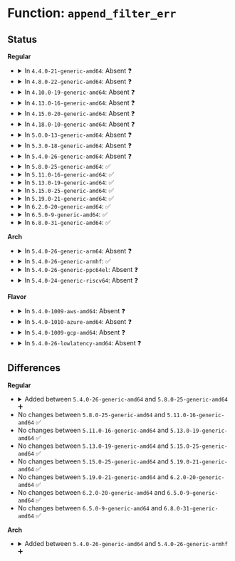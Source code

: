 # Function: <code>append_filter_err</code>

## Status
<b>Regular</b>
<ul>
<li>
<details>
<summary>In <code>4.4.0-21-generic-amd64</code>: Absent ❓</summary>

```json
{
  "name": "append_filter_err",
  "collision_type": "Unique Static",
  "inline_type": "Selective",
  "funcs": [
    {
      "addr": 18446744071580302336,
      "name": "append_filter_err",
      "external": false,
      "loc": "kernel/trace/trace_events_filter.c:668",
      "file": "kernel/trace/trace_events_filter.c",
      "inline": "not declared, inlined",
      "caller_inline": [],
      "caller_func": [
        "kernel/trace/trace_events_filter.c:create_filter",
        "kernel/trace/trace_events_filter.c:apply_subsystem_event_filter",
        "kernel/trace/trace_events_filter.c:apply_subsystem_event_filter"
      ]
    }
  ],
  "symbols": [
    {
      "addr": 18446744071580302336,
      "name": "append_filter_err.isra.26",
      "section": ".text",
      "bind": "STB_LOCAL",
      "size": 193
    }
  ]
}
```
</details>
</li>
<li>
<details>
<summary>In <code>4.8.0-22-generic-amd64</code>: Absent ❓</summary>

```json
{
  "name": "append_filter_err",
  "collision_type": "Unique Static",
  "inline_type": "Selective",
  "funcs": [
    {
      "addr": 18446744071580344960,
      "name": "append_filter_err",
      "external": false,
      "loc": "kernel/trace/trace_events_filter.c:668",
      "file": "kernel/trace/trace_events_filter.c",
      "inline": "not declared, inlined",
      "caller_inline": [],
      "caller_func": [
        "kernel/trace/trace_events_filter.c:apply_subsystem_event_filter",
        "kernel/trace/trace_events_filter.c:apply_subsystem_event_filter",
        "kernel/trace/trace_events_filter.c:create_filter"
      ]
    }
  ],
  "symbols": [
    {
      "addr": 18446744071580344960,
      "name": "append_filter_err.isra.25",
      "section": ".text",
      "bind": "STB_LOCAL",
      "size": 193
    }
  ]
}
```
</details>
</li>
<li>
<details>
<summary>In <code>4.10.0-19-generic-amd64</code>: Absent ❓</summary>

```json
{
  "name": "append_filter_err",
  "collision_type": "Unique Static",
  "inline_type": "Selective",
  "funcs": [
    {
      "addr": 18446744071580391792,
      "name": "append_filter_err",
      "external": false,
      "loc": "kernel/trace/trace_events_filter.c:699",
      "file": "kernel/trace/trace_events_filter.c",
      "inline": "not declared, inlined",
      "caller_inline": [],
      "caller_func": [
        "kernel/trace/trace_events_filter.c:apply_subsystem_event_filter",
        "kernel/trace/trace_events_filter.c:apply_subsystem_event_filter",
        "kernel/trace/trace_events_filter.c:create_filter"
      ]
    }
  ],
  "symbols": [
    {
      "addr": 18446744071580391792,
      "name": "append_filter_err.isra.27",
      "section": ".text",
      "bind": "STB_LOCAL",
      "size": 193
    }
  ]
}
```
</details>
</li>
<li>
<details>
<summary>In <code>4.13.0-16-generic-amd64</code>: Absent ❓</summary>

```json
{
  "name": "append_filter_err",
  "collision_type": "Unique Static",
  "inline_type": "Selective",
  "funcs": [
    {
      "addr": 18446744071580402992,
      "name": "append_filter_err",
      "external": false,
      "loc": "kernel/trace/trace_events_filter.c:699",
      "file": "kernel/trace/trace_events_filter.c",
      "inline": "not declared, inlined",
      "caller_inline": [],
      "caller_func": [
        "kernel/trace/trace_events_filter.c:apply_subsystem_event_filter",
        "kernel/trace/trace_events_filter.c:apply_subsystem_event_filter",
        "kernel/trace/trace_events_filter.c:create_filter"
      ]
    }
  ],
  "symbols": [
    {
      "addr": 18446744071580402992,
      "name": "append_filter_err.isra.28",
      "section": ".text",
      "bind": "STB_LOCAL",
      "size": 203
    }
  ]
}
```
</details>
</li>
<li>
<details>
<summary>In <code>4.15.0-20-generic-amd64</code>: Absent ❓</summary>

```json
{
  "name": "append_filter_err",
  "collision_type": "Unique Static",
  "inline_type": "Selective",
  "funcs": [
    {
      "addr": 18446744071580458432,
      "name": "append_filter_err",
      "external": false,
      "loc": "kernel/trace/trace_events_filter.c:698",
      "file": "kernel/trace/trace_events_filter.c",
      "inline": "not declared, inlined",
      "caller_inline": [],
      "caller_func": [
        "kernel/trace/trace_events_filter.c:apply_subsystem_event_filter",
        "kernel/trace/trace_events_filter.c:apply_subsystem_event_filter",
        "kernel/trace/trace_events_filter.c:create_filter"
      ]
    }
  ],
  "symbols": [
    {
      "addr": 18446744071580458432,
      "name": "append_filter_err.isra.28",
      "section": ".text",
      "bind": "STB_LOCAL",
      "size": 203
    }
  ]
}
```
</details>
</li>
<li>
<details>
<summary>In <code>4.18.0-10-generic-amd64</code>: Absent ❓</summary>

```json
{
  "name": "append_filter_err",
  "collision_type": "Unique Static",
  "inline_type": "Selective",
  "funcs": [
    {
      "addr": 18446744071580518400,
      "name": "append_filter_err",
      "external": false,
      "loc": "kernel/trace/trace_events_filter.c:925",
      "file": "kernel/trace/trace_events_filter.c",
      "inline": "not declared, inlined",
      "caller_inline": [],
      "caller_func": [
        "kernel/trace/trace_events_filter.c:apply_subsystem_event_filter",
        "kernel/trace/trace_events_filter.c:apply_subsystem_event_filter",
        "kernel/trace/trace_events_filter.c:create_filter"
      ]
    }
  ],
  "symbols": [
    {
      "addr": 18446744071580518400,
      "name": "append_filter_err.isra.13",
      "section": ".text",
      "bind": "STB_LOCAL",
      "size": 303
    }
  ]
}
```
</details>
</li>
<li>
<details>
<summary>In <code>5.0.0-13-generic-amd64</code>: Absent ❓</summary>

```json
{
  "name": "append_filter_err",
  "collision_type": "Unique Static",
  "inline_type": "Selective",
  "funcs": [
    {
      "addr": 18446744071580576352,
      "name": "append_filter_err",
      "external": false,
      "loc": "kernel/trace/trace_events_filter.c:915",
      "file": "kernel/trace/trace_events_filter.c",
      "inline": "not declared, inlined",
      "caller_inline": [],
      "caller_func": [
        "kernel/trace/trace_events_filter.c:apply_subsystem_event_filter",
        "kernel/trace/trace_events_filter.c:apply_subsystem_event_filter",
        "kernel/trace/trace_events_filter.c:create_filter"
      ]
    }
  ],
  "symbols": [
    {
      "addr": 18446744071580576352,
      "name": "append_filter_err.isra.13",
      "section": ".text",
      "bind": "STB_LOCAL",
      "size": 303
    }
  ]
}
```
</details>
</li>
<li>
<details>
<summary>In <code>5.3.0-18-generic-amd64</code>: Absent ❓</summary>

```json
{
  "name": "append_filter_err",
  "collision_type": "Unique Static",
  "inline_type": "Selective",
  "funcs": [
    {
      "addr": 0,
      "name": "append_filter_err",
      "external": false,
      "loc": "kernel/trace/trace_events_filter.c:927",
      "file": "kernel/trace/trace_events_filter.c",
      "inline": "not declared, inlined",
      "caller_inline": [],
      "caller_func": [
        "kernel/trace/trace_events_filter.c:apply_subsystem_event_filter",
        "kernel/trace/trace_events_filter.c:apply_subsystem_event_filter",
        "kernel/trace/trace_events_filter.c:create_filter"
      ]
    }
  ],
  "symbols": [
    {
      "addr": 18446744071580633536,
      "name": "append_filter_err.isra.0",
      "section": ".text",
      "bind": "STB_LOCAL",
      "size": 368
    },
    {
      "addr": 18446744071580641050,
      "name": "append_filter_err.isra.0.cold",
      "section": ".text",
      "bind": "STB_LOCAL",
      "size": 19
    }
  ]
}
```
</details>
</li>
<li>
<details>
<summary>In <code>5.4.0-26-generic-amd64</code>: Absent ❓</summary>

```json
{
  "name": "append_filter_err",
  "collision_type": "Unique Static",
  "inline_type": "Selective",
  "funcs": [
    {
      "addr": 18446744071580680176,
      "name": "append_filter_err",
      "external": false,
      "loc": "kernel/trace/trace_events_filter.c:929",
      "file": "kernel/trace/trace_events_filter.c",
      "inline": "not declared, inlined",
      "caller_inline": [],
      "caller_func": [
        "kernel/trace/trace_events_filter.c:apply_subsystem_event_filter",
        "kernel/trace/trace_events_filter.c:apply_subsystem_event_filter",
        "kernel/trace/trace_events_filter.c:create_filter"
      ]
    }
  ],
  "symbols": [
    {
      "addr": 18446744071580680176,
      "name": "append_filter_err.isra.0",
      "section": ".text",
      "bind": "STB_LOCAL",
      "size": 381
    }
  ]
}
```
</details>
</li>
<li>
<details>
<summary>In <code>5.8.0-25-generic-amd64</code>: ✅</summary>

```c
void append_filter_err(struct trace_array * tr, struct filter_parse_error * pe, struct event_filter * filter)
```

```json
{
  "name": "append_filter_err",
  "collision_type": "Unique Static",
  "inline_type": "No",
  "funcs": [
    {
      "addr": 18446744071580784992,
      "name": "append_filter_err",
      "external": false,
      "loc": "kernel/trace/trace_events_filter.c:929",
      "file": "kernel/trace/trace_events_filter.c",
      "inline": "seen, unknown",
      "caller_inline": [],
      "caller_func": [
        "kernel/trace/trace_events_filter.c:apply_subsystem_event_filter",
        "kernel/trace/trace_events_filter.c:create_filter",
        "kernel/trace/trace_events_filter.c:process_system_preds"
      ]
    }
  ],
  "symbols": [
    {
      "addr": 18446744071580784992,
      "name": "append_filter_err",
      "section": ".text",
      "bind": "STB_LOCAL",
      "size": 409
    }
  ]
}
```
</details>
</li>
<li>
<details>
<summary>In <code>5.11.0-16-generic-amd64</code>: ✅</summary>

```c
void append_filter_err(struct trace_array * tr, struct filter_parse_error * pe, struct event_filter * filter)
```

```json
{
  "name": "append_filter_err",
  "collision_type": "Unique Static",
  "inline_type": "No",
  "funcs": [
    {
      "addr": 18446744071580772960,
      "name": "append_filter_err",
      "external": false,
      "loc": "kernel/trace/trace_events_filter.c:929",
      "file": "kernel/trace/trace_events_filter.c",
      "inline": "seen, unknown",
      "caller_inline": [],
      "caller_func": [
        "kernel/trace/trace_events_filter.c:apply_subsystem_event_filter",
        "kernel/trace/trace_events_filter.c:create_filter",
        "kernel/trace/trace_events_filter.c:process_system_preds"
      ]
    }
  ],
  "symbols": [
    {
      "addr": 18446744071580772960,
      "name": "append_filter_err",
      "section": ".text",
      "bind": "STB_LOCAL",
      "size": 409
    }
  ]
}
```
</details>
</li>
<li>
<details>
<summary>In <code>5.13.0-19-generic-amd64</code>: ✅</summary>

```c
void append_filter_err(struct trace_array * tr, struct filter_parse_error * pe, struct event_filter * filter)
```

```json
{
  "name": "append_filter_err",
  "collision_type": "Unique Static",
  "inline_type": "No",
  "funcs": [
    {
      "addr": 18446744071580778064,
      "name": "append_filter_err",
      "external": false,
      "loc": "kernel/trace/trace_events_filter.c:929",
      "file": "kernel/trace/trace_events_filter.c",
      "inline": "seen, unknown",
      "caller_inline": [],
      "caller_func": [
        "kernel/trace/trace_events_filter.c:apply_subsystem_event_filter",
        "kernel/trace/trace_events_filter.c:create_filter",
        "kernel/trace/trace_events_filter.c:process_system_preds"
      ]
    }
  ],
  "symbols": [
    {
      "addr": 18446744071580778064,
      "name": "append_filter_err",
      "section": ".text",
      "bind": "STB_LOCAL",
      "size": 409
    }
  ]
}
```
</details>
</li>
<li>
<details>
<summary>In <code>5.15.0-25-generic-amd64</code>: ✅</summary>

```c
void append_filter_err(struct trace_array * tr, struct filter_parse_error * pe, struct event_filter * filter)
```

```json
{
  "name": "append_filter_err",
  "collision_type": "Unique Static",
  "inline_type": "No",
  "funcs": [
    {
      "addr": 18446744071580962480,
      "name": "append_filter_err",
      "external": false,
      "loc": "kernel/trace/trace_events_filter.c:1000",
      "file": "kernel/trace/trace_events_filter.c",
      "inline": "seen, unknown",
      "caller_inline": [],
      "caller_func": [
        "kernel/trace/trace_events_filter.c:apply_subsystem_event_filter",
        "kernel/trace/trace_events_filter.c:create_event_filter",
        "kernel/trace/trace_events_filter.c:process_system_preds"
      ]
    }
  ],
  "symbols": [
    {
      "addr": 18446744071580962480,
      "name": "append_filter_err",
      "section": ".text",
      "bind": "STB_LOCAL",
      "size": 439
    }
  ]
}
```
</details>
</li>
<li>
<details>
<summary>In <code>5.19.0-21-generic-amd64</code>: ✅</summary>

```c
void append_filter_err(struct trace_array * tr, struct filter_parse_error * pe, struct event_filter * filter)
```

```json
{
  "name": "append_filter_err",
  "collision_type": "Unique Static",
  "inline_type": "No",
  "funcs": [
    {
      "addr": 18446744071581205760,
      "name": "append_filter_err",
      "external": false,
      "loc": "kernel/trace/trace_events_filter.c:1023",
      "file": "kernel/trace/trace_events_filter.c",
      "inline": "seen, unknown",
      "caller_inline": [],
      "caller_func": [
        "kernel/trace/trace_events_filter.c:apply_subsystem_event_filter",
        "kernel/trace/trace_events_filter.c:create_event_filter",
        "kernel/trace/trace_events_filter.c:process_system_preds"
      ]
    }
  ],
  "symbols": [
    {
      "addr": 18446744071581205760,
      "name": "append_filter_err",
      "section": ".text",
      "bind": "STB_LOCAL",
      "size": 481
    }
  ]
}
```
</details>
</li>
<li>
<details>
<summary>In <code>6.2.0-20-generic-amd64</code>: ✅</summary>

```c
void append_filter_err(struct trace_array * tr, struct filter_parse_error * pe, struct event_filter * filter)
```

```json
{
  "name": "append_filter_err",
  "collision_type": "Unique Static",
  "inline_type": "No",
  "funcs": [
    {
      "addr": 18446744071581521616,
      "name": "append_filter_err",
      "external": false,
      "loc": "kernel/trace/trace_events_filter.c:1071",
      "file": "kernel/trace/trace_events_filter.c",
      "inline": "seen, unknown",
      "caller_inline": [],
      "caller_func": [
        "kernel/trace/trace_events_filter.c:apply_subsystem_event_filter",
        "kernel/trace/trace_events_filter.c:create_event_filter",
        "kernel/trace/trace_events_filter.c:process_system_preds"
      ]
    }
  ],
  "symbols": [
    {
      "addr": 18446744071581521616,
      "name": "append_filter_err",
      "section": ".text",
      "bind": "STB_LOCAL",
      "size": 481
    }
  ]
}
```
</details>
</li>
<li>
<details>
<summary>In <code>6.5.0-9-generic-amd64</code>: ✅</summary>

```c
void append_filter_err(struct trace_array * tr, struct filter_parse_error * pe, struct event_filter * filter)
```

```json
{
  "name": "append_filter_err",
  "collision_type": "Unique Static",
  "inline_type": "No",
  "funcs": [
    {
      "addr": 18446744071581640272,
      "name": "append_filter_err",
      "external": false,
      "loc": "kernel/trace/trace_events_filter.c:1085",
      "file": "kernel/trace/trace_events_filter.c",
      "inline": "seen, unknown",
      "caller_inline": [],
      "caller_func": [
        "kernel/trace/trace_events_filter.c:apply_subsystem_event_filter",
        "kernel/trace/trace_events_filter.c:create_event_filter",
        "kernel/trace/trace_events_filter.c:process_system_preds"
      ]
    }
  ],
  "symbols": [
    {
      "addr": 18446744071581640272,
      "name": "append_filter_err",
      "section": ".text",
      "bind": "STB_LOCAL",
      "size": 481
    }
  ]
}
```
</details>
</li>
<li>
<details>
<summary>In <code>6.8.0-31-generic-amd64</code>: ✅</summary>

```c
void append_filter_err(struct trace_array * tr, struct filter_parse_error * pe, struct event_filter * filter)
```

```json
{
  "name": "append_filter_err",
  "collision_type": "Unique Static",
  "inline_type": "No",
  "funcs": [
    {
      "addr": 18446744071581754592,
      "name": "append_filter_err",
      "external": false,
      "loc": "kernel/trace/trace_events_filter.c:1204",
      "file": "kernel/trace/trace_events_filter.c",
      "inline": "seen, unknown",
      "caller_inline": [],
      "caller_func": [
        "kernel/trace/trace_events_filter.c:apply_subsystem_event_filter",
        "kernel/trace/trace_events_filter.c:create_event_filter",
        "kernel/trace/trace_events_filter.c:process_system_preds"
      ]
    }
  ],
  "symbols": [
    {
      "addr": 18446744071581754592,
      "name": "append_filter_err",
      "section": ".text",
      "bind": "STB_LOCAL",
      "size": 477
    }
  ]
}
```
</details>
</li>
</ul>
<b>Arch</b>
<ul>
<li>
<details>
<summary>In <code>5.4.0-26-generic-arm64</code>: Absent ❓</summary>

```json
{
  "name": "append_filter_err",
  "collision_type": "Unique Static",
  "inline_type": "Selective",
  "funcs": [
    {
      "addr": 18446603336491988456,
      "name": "append_filter_err",
      "external": false,
      "loc": "kernel/trace/trace_events_filter.c:929",
      "file": "kernel/trace/trace_events_filter.c",
      "inline": "not declared, inlined",
      "caller_inline": [],
      "caller_func": [
        "kernel/trace/trace_events_filter.c:apply_subsystem_event_filter",
        "kernel/trace/trace_events_filter.c:apply_subsystem_event_filter",
        "kernel/trace/trace_events_filter.c:create_filter"
      ]
    }
  ],
  "symbols": [
    {
      "addr": 18446603336491988456,
      "name": "append_filter_err.isra.0",
      "section": ".text",
      "bind": "STB_LOCAL",
      "size": 416
    }
  ]
}
```
</details>
</li>
<li>
<details>
<summary>In <code>5.4.0-26-generic-armhf</code>: ✅</summary>

```c
void append_filter_err(struct trace_array * tr, struct filter_parse_error * pe, struct event_filter * filter)
```

```json
{
  "name": "append_filter_err",
  "collision_type": "Unique Static",
  "inline_type": "No",
  "funcs": [
    {
      "addr": 3225922756,
      "name": "append_filter_err",
      "external": false,
      "loc": "kernel/trace/trace_events_filter.c:929",
      "file": "kernel/trace/trace_events_filter.c",
      "inline": "seen, unknown",
      "caller_inline": [],
      "caller_func": [
        "kernel/trace/trace_events_filter.c:apply_subsystem_event_filter",
        "kernel/trace/trace_events_filter.c:apply_subsystem_event_filter",
        "kernel/trace/trace_events_filter.c:create_filter"
      ]
    }
  ],
  "symbols": [
    {
      "addr": 3225922756,
      "name": "append_filter_err",
      "section": ".text",
      "bind": "STB_LOCAL",
      "size": 416
    }
  ]
}
```
</details>
</li>
<li>
<details>
<summary>In <code>5.4.0-26-generic-ppc64el</code>: Absent ❓</summary>

```json
{
  "name": "append_filter_err",
  "collision_type": "Unique Static",
  "inline_type": "Selective",
  "funcs": [
    {
      "addr": 13835058055285111408,
      "name": "append_filter_err",
      "external": false,
      "loc": "kernel/trace/trace_events_filter.c:929",
      "file": "kernel/trace/trace_events_filter.c",
      "inline": "not declared, inlined",
      "caller_inline": [],
      "caller_func": [
        "kernel/trace/trace_events_filter.c:apply_subsystem_event_filter",
        "kernel/trace/trace_events_filter.c:apply_subsystem_event_filter",
        "kernel/trace/trace_events_filter.c:create_filter"
      ]
    }
  ],
  "symbols": [
    {
      "addr": 13835058055285111408,
      "name": "append_filter_err.isra.0",
      "section": ".text",
      "bind": "STB_LOCAL",
      "size": 608
    }
  ]
}
```
</details>
</li>
<li>
<details>
<summary>In <code>5.4.0-24-generic-riscv64</code>: Absent ❓</summary>

```json
{
  "name": "append_filter_err",
  "collision_type": "Unique Static",
  "inline_type": "Selective",
  "funcs": [
    {
      "addr": 18446743936272255924,
      "name": "append_filter_err",
      "external": false,
      "loc": "kernel/trace/trace_events_filter.c:929",
      "file": "kernel/trace/trace_events_filter.c",
      "inline": "not declared, inlined",
      "caller_inline": [],
      "caller_func": [
        "kernel/trace/trace_events_filter.c:apply_subsystem_event_filter",
        "kernel/trace/trace_events_filter.c:apply_subsystem_event_filter",
        "kernel/trace/trace_events_filter.c:create_filter"
      ]
    }
  ],
  "symbols": [
    {
      "addr": 18446743936272255924,
      "name": "append_filter_err.isra.0",
      "section": ".text",
      "bind": "STB_LOCAL",
      "size": 422
    }
  ]
}
```
</details>
</li>
</ul>
<b>Flavor</b>
<ul>
<li>
<details>
<summary>In <code>5.4.0-1009-aws-amd64</code>: Absent ❓</summary>

```json
{
  "name": "append_filter_err",
  "collision_type": "Unique Static",
  "inline_type": "Selective",
  "funcs": [
    {
      "addr": 18446744071580648976,
      "name": "append_filter_err",
      "external": false,
      "loc": "kernel/trace/trace_events_filter.c:929",
      "file": "kernel/trace/trace_events_filter.c",
      "inline": "not declared, inlined",
      "caller_inline": [],
      "caller_func": [
        "kernel/trace/trace_events_filter.c:apply_subsystem_event_filter",
        "kernel/trace/trace_events_filter.c:apply_subsystem_event_filter",
        "kernel/trace/trace_events_filter.c:create_filter"
      ]
    }
  ],
  "symbols": [
    {
      "addr": 18446744071580648976,
      "name": "append_filter_err.isra.0",
      "section": ".text",
      "bind": "STB_LOCAL",
      "size": 381
    }
  ]
}
```
</details>
</li>
<li>
<details>
<summary>In <code>5.4.0-1010-azure-amd64</code>: Absent ❓</summary>

```json
{
  "name": "append_filter_err",
  "collision_type": "Unique Static",
  "inline_type": "Selective",
  "funcs": [
    {
      "addr": 18446744071580595184,
      "name": "append_filter_err",
      "external": false,
      "loc": "kernel/trace/trace_events_filter.c:929",
      "file": "kernel/trace/trace_events_filter.c",
      "inline": "not declared, inlined",
      "caller_inline": [],
      "caller_func": [
        "kernel/trace/trace_events_filter.c:apply_subsystem_event_filter",
        "kernel/trace/trace_events_filter.c:apply_subsystem_event_filter",
        "kernel/trace/trace_events_filter.c:create_filter"
      ]
    }
  ],
  "symbols": [
    {
      "addr": 18446744071580595184,
      "name": "append_filter_err.isra.0",
      "section": ".text",
      "bind": "STB_LOCAL",
      "size": 381
    }
  ]
}
```
</details>
</li>
<li>
<details>
<summary>In <code>5.4.0-1009-gcp-amd64</code>: Absent ❓</summary>

```json
{
  "name": "append_filter_err",
  "collision_type": "Unique Static",
  "inline_type": "Selective",
  "funcs": [
    {
      "addr": 18446744071580640224,
      "name": "append_filter_err",
      "external": false,
      "loc": "kernel/trace/trace_events_filter.c:929",
      "file": "kernel/trace/trace_events_filter.c",
      "inline": "not declared, inlined",
      "caller_inline": [],
      "caller_func": [
        "kernel/trace/trace_events_filter.c:apply_subsystem_event_filter",
        "kernel/trace/trace_events_filter.c:apply_subsystem_event_filter",
        "kernel/trace/trace_events_filter.c:create_filter"
      ]
    }
  ],
  "symbols": [
    {
      "addr": 18446744071580640224,
      "name": "append_filter_err.isra.0",
      "section": ".text",
      "bind": "STB_LOCAL",
      "size": 381
    }
  ]
}
```
</details>
</li>
<li>
<details>
<summary>In <code>5.4.0-26-lowlatency-amd64</code>: Absent ❓</summary>

```json
{
  "name": "append_filter_err",
  "collision_type": "Unique Static",
  "inline_type": "Selective",
  "funcs": [
    {
      "addr": 18446744071580697728,
      "name": "append_filter_err",
      "external": false,
      "loc": "kernel/trace/trace_events_filter.c:929",
      "file": "kernel/trace/trace_events_filter.c",
      "inline": "not declared, inlined",
      "caller_inline": [],
      "caller_func": [
        "kernel/trace/trace_events_filter.c:apply_subsystem_event_filter",
        "kernel/trace/trace_events_filter.c:apply_subsystem_event_filter",
        "kernel/trace/trace_events_filter.c:create_filter"
      ]
    }
  ],
  "symbols": [
    {
      "addr": 18446744071580697728,
      "name": "append_filter_err.isra.0",
      "section": ".text",
      "bind": "STB_LOCAL",
      "size": 381
    }
  ]
}
```
</details>
</li>
</ul>

## Differences
<b>Regular</b>
<ul>
<li>
<details>
<summary>Added between <code>5.4.0-26-generic-amd64</code> and <code>5.8.0-25-generic-amd64</code> ➕</summary>

```c
void append_filter_err(struct trace_array * tr, struct filter_parse_error * pe, struct event_filter * filter)
```
</details>
</li>
<li>
No changes between <code>5.8.0-25-generic-amd64</code> and <code>5.11.0-16-generic-amd64</code> ✅
</li>
<li>
No changes between <code>5.11.0-16-generic-amd64</code> and <code>5.13.0-19-generic-amd64</code> ✅
</li>
<li>
No changes between <code>5.13.0-19-generic-amd64</code> and <code>5.15.0-25-generic-amd64</code> ✅
</li>
<li>
No changes between <code>5.15.0-25-generic-amd64</code> and <code>5.19.0-21-generic-amd64</code> ✅
</li>
<li>
No changes between <code>5.19.0-21-generic-amd64</code> and <code>6.2.0-20-generic-amd64</code> ✅
</li>
<li>
No changes between <code>6.2.0-20-generic-amd64</code> and <code>6.5.0-9-generic-amd64</code> ✅
</li>
<li>
No changes between <code>6.5.0-9-generic-amd64</code> and <code>6.8.0-31-generic-amd64</code> ✅
</li>
</ul>
<b>Arch</b>
<ul>
<li>
<details>
<summary>Added between <code>5.4.0-26-generic-amd64</code> and <code>5.4.0-26-generic-armhf</code> ➕</summary>

```c
void append_filter_err(struct trace_array * tr, struct filter_parse_error * pe, struct event_filter * filter)
```
</details>
</li>
</ul>
